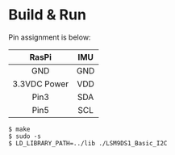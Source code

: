 # Build & Run

Pin assignment is below: 

|RasPi|IMU|
|:-:|:-:|
|GND|GND|
|3.3VDC Power|VDD|
|Pin3|SDA|
|Pin5|SCL|

```
$ make
$ sudo -s
$ LD_LIBRARY_PATH=../lib ./LSM9DS1_Basic_I2C
```
